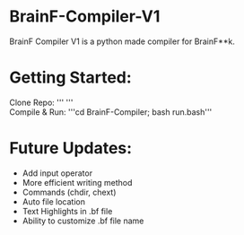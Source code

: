 # BrainF-Compiler-V1
BrainF Compiler V1 is a python made compiler for BrainF**k.

# Getting Started:
Clone Repo: '''  ''' <br />
Compile & Run: '''cd BrainF-Compiler; bash run.bash''' <br />

# Future Updates:
- Add input operator
- More efficient writing method
- Commands (chdir, chext)
- Auto file location
- Text Highlights in .bf file
- Ability to customize .bf file name
